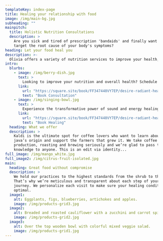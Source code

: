```yaml
---
templateKey: index-page
title: Healing your relationship with food
image: /img/main-bg.jpg
subheading: ""
mainpitch:
  title: Holistic Nutrition Consultations
  description: >
    Are you sick and tired of prescription 'bandaids' and finally want to 
    target the root cause of your body's symptoms? 
heading: Let your food heal you
description: >-
  Olivia offers a variety of nutrition services to improve your health, lifestyle, and achieve your goals.
intro:
  blurbs:
    - image: /img/berry-dish.jpg
      text: >
        Looking to improve your nutrition and overall health? Schedule a consultation with a certified nutritionist today. Our personalized approach will help you reach your health goals and improve your relationship with food.
      link:
        url: "https://square.site/book/FF347440VY7EP/desire-radiant-health"
        text: "Book Consultation"
    - image: /img/singing-bowl.jpg
      text: >
        Experience the transformative power of sound and energy healing. Our trained practitioners use a variety of techniques, including sound therapy and chakra balancing, to promote physical, emotional, and spiritual well-being. Let the vibrations and energy of sound heal your body and mind, and discover the benefits for yourself.
      link:
        url: "https://square.site/book/FF347440VY7EP/desire-radiant-health"
        text: "Book Healing"
  heading: What we offer
  description: >
    Kaldi is the ultimate spot for coffee lovers who want to learn about their
    java’s origin and support the farmers that grew it. We take coffee
    production, roasting and brewing seriously and we’re glad to pass that
    knowledge to anyone. This is an edit via identity...
full_image: /img/mango_white.jpg
full_image2: /img/citrus-fruit-isolated.jpg
main:
  heading: Great food without compromise
  description: >
    We hold our practices to the highest standards from the shrub to the plate.
    That’s why we’re meticulous and transparent about each step of your healing
    journey. We personalize each visit to make sure your healing conditions are balanced and
    optimal.
  image1:
    alt: Eggplants, figs, blueberries, artichokes and apples.
    image: /img/products-grid3.jpg
  image2:
    alt: Breaded and roasted cauliflower with a zucchini and carrot spinach salad.
    image: /img/products-grid2.jpg
  image3:
    alt: Over the top wooden bowl with colorful mixed veggie salad.
    image: /img/products-grid1.jpg
---
```


